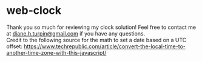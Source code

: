 # web-clock

Thank you so much for reviewing my clock solution! Feel free to contact me at diane.h.turpin@gmail.com if you have any questions.
<br>
Credit to the following source for the math to set a date based on a UTC offset: https://www.techrepublic.com/article/convert-the-local-time-to-another-time-zone-with-this-javascript/
